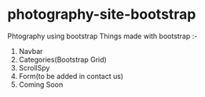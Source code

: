 # photography-site-bootstrap
Phtography using bootstrap
Things made with bootstrap :-
1. Navbar
2. Categories(Bootstrap Grid)
3. ScrollSpy
4. Form(to be added in contact us)
5. Coming Soon
